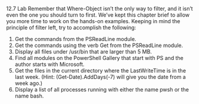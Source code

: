 12.7 Lab
Remember that Where-Object isn’t the only way to filter, and it isn’t even the one you should turn to first. We’ve kept this chapter brief to allow you more time to work on the hands-on examples. Keeping in mind the principle of filter left, try to accomplish the following:
1.	Get the commands from the PSReadLine module.
2.	Get the commands using the verb Get from the PSReadLine module.
3.	Display all files under /usr/bin that are larger than 5 MB.
4.	Find all modules on the PowerShell Gallery that start with PS and the author starts with Microsoft.
5.	Get the files in the current directory where the LastWriteTime is in the last week. (Hint: (Get-Date).AddDays(-7) will give you the date from a week ago.)
6.	Display a list of all processes running with either the name pwsh or the name bash.


